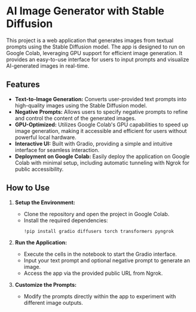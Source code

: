 # AI Image Generator with Stable Diffusion

This project is a web application that generates images from textual prompts using the Stable Diffusion model. The app is designed to run on Google Colab, leveraging GPU support for efficient image generation. It provides an easy-to-use interface for users to input prompts and visualize AI-generated images in real-time.




## Features

- **Text-to-Image Generation:** Converts user-provided text prompts into high-quality images using the Stable Diffusion model.
- **Negative Prompts:** Allows users to specify negative prompts to refine and control the content of the generated images.
- **GPU-Optimized:** Utilizes Google Colab's GPU capabilities to speed up image generation, making it accessible and efficient for users without powerful local hardware.
- **Interactive UI:** Built with Gradio, providing a simple and intuitive interface for seamless interaction.
- **Deployment on Google Colab:** Easily deploy the application on Google Colab with minimal setup, including automatic tunneling with Ngrok for public accessibility.

## How to Use

1. **Setup the Environment:**
   - Clone the repository and open the project in Google Colab.
   - Install the required dependencies:
     ```bash
     !pip install gradio diffusers torch transformers pyngrok
     ```

2. **Run the Application:**
   - Execute the cells in the notebook to start the Gradio interface.
   - Input your text prompt and optional negative prompt to generate an image.
   - Access the app via the provided public URL from Ngrok.

3. **Customize the Prompts:**
   - Modify the prompts directly within the app to experiment with different image outputs.

